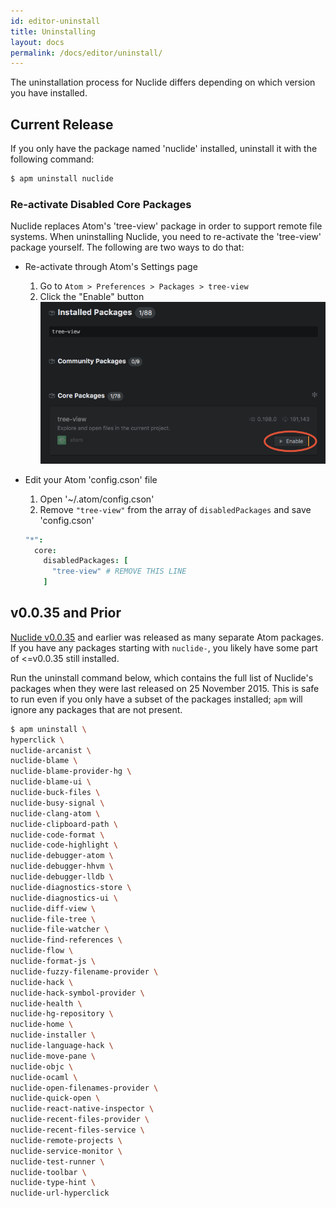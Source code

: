 ```yaml
---
id: editor-uninstall
title: Uninstalling
layout: docs
permalink: /docs/editor/uninstall/
---
```


The uninstallation process for Nuclide differs depending on which version you have installed.

## Current Release

If you only have the package named 'nuclide' installed, uninstall it with the following command:

```bash
$ apm uninstall nuclide
```

### Re-activate Disabled Core Packages

Nuclide replaces Atom's 'tree-view' package in order to support remote file systems. When
uninstalling Nuclide, you need to re-activate the 'tree-view' package yourself. The following are
two ways to do that:

* Re-activate through Atom's Settings page
  1. Go to `Atom > Preferences > Packages > tree-view`
  2. Click the "Enable" button
    ![](/static/images/re-enable-atom-tree-view.png)

* Edit your Atom 'config.cson' file
  1. Open '~/.atom/config.cson'
  2. Remove `"tree-view"` from the array of `disabledPackages` and save 'config.cson'

    ```coffeescript
    "*":
      core:
        disabledPackages: [
          "tree-view" # REMOVE THIS LINE
        ]
    ```

## v0.0.35 and Prior

[Nuclide v0.0.35](https://github.com/facebook/nuclide/releases/tag/v0.0.35) and earlier was released
as many separate Atom packages. If you have any packages starting with `nuclide-`, you likely have
some part of <=v0.0.35 still installed.

Run the uninstall command below, which contains the full list of Nuclide's packages when they were
last released on 25 November 2015. This is safe to run even if you only have a subset of the
packages installed; `apm` will ignore any packages that are not present.

```bash
$ apm uninstall \
hyperclick \
nuclide-arcanist \
nuclide-blame \
nuclide-blame-provider-hg \
nuclide-blame-ui \
nuclide-buck-files \
nuclide-busy-signal \
nuclide-clang-atom \
nuclide-clipboard-path \
nuclide-code-format \
nuclide-code-highlight \
nuclide-debugger-atom \
nuclide-debugger-hhvm \
nuclide-debugger-lldb \
nuclide-diagnostics-store \
nuclide-diagnostics-ui \
nuclide-diff-view \
nuclide-file-tree \
nuclide-file-watcher \
nuclide-find-references \
nuclide-flow \
nuclide-format-js \
nuclide-fuzzy-filename-provider \
nuclide-hack \
nuclide-hack-symbol-provider \
nuclide-health \
nuclide-hg-repository \
nuclide-home \
nuclide-installer \
nuclide-language-hack \
nuclide-move-pane \
nuclide-objc \
nuclide-ocaml \
nuclide-open-filenames-provider \
nuclide-quick-open \
nuclide-react-native-inspector \
nuclide-recent-files-provider \
nuclide-recent-files-service \
nuclide-remote-projects \
nuclide-service-monitor \
nuclide-test-runner \
nuclide-toolbar \
nuclide-type-hint \
nuclide-url-hyperclick
```
